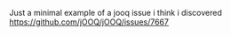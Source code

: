 Just a minimal example of a jooq issue i think i discovered
https://github.com/jOOQ/jOOQ/issues/7667
